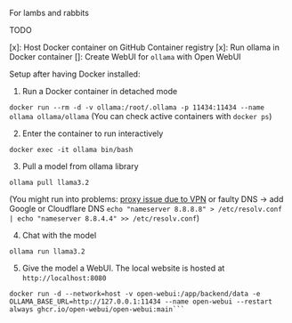 For lambs and rabbits

TODO

[x]: Host Docker container on GitHub Container registry
[x]: Run ollama in Docker container
[]: Create WebUI for `ollama` with Open WebUI


Setup after having Docker installed:
1.  Run a Docker container in detached mode

```docker run --rm -d -v ollama:/root/.ollama -p 11434:11434 --name ollama ollama/ollama```
(You can check active containers with `docker ps`)

2. Enter the container to run interactively

```docker exec -it ollama bin/bash```

3. Pull a model from ollama library

```
ollama pull llama3.2
```
(You might run into problems: [proxy issue due to VPN](https://github.com/ollama/ollama/issues/1417) or faulty DNS -> add Google or Cloudflare DNS `echo "nameserver 8.8.8.8" > /etc/resolv.conf | echo "nameserver 8.8.4.4" >> /etc/resolv.conf`)

4. Chat with the model
```
ollama run llama3.2
```
5. Give the model a WebUI. The local website is hosted at `http://localhost:8080`
```
docker run -d --network=host -v open-webui:/app/backend/data -e OLLAMA_BASE_URL=http://127.0.0.1:11434 --name open-webui --restart always ghcr.io/open-webui/open-webui:main```
```